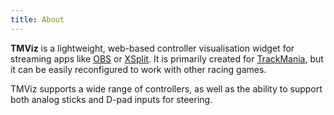 ```yaml
---
title: About
---
```


**TMViz** is a lightweight, web-based controller visualisation widget for streaming apps like [OBS](https://obsproject.com/) or [XSplit](https://www.xsplit.com/). It is primarily created for [TrackMania](https://trackmania.com/), but it can be easily reconfigured to work with other racing games.

TMViz supports a wide range of controllers, as well as the ability to support both analog sticks and D-pad inputs for steering.
